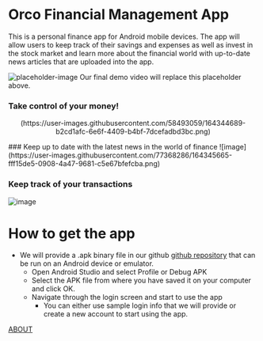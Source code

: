 # Orco Financial Management App
This is a personal finance app for Android mobile devices. The app will allow users to keep track of their savings and expenses as well as invest in the stock market and learn more about the financial world with up-to-date news articles that are uploaded into the app.


![placeholder-image](https://user-images.githubusercontent.com/77368286/164344125-31dcbd0e-cb11-4972-a16d-aea4a554ad76.png)
Our final demo video will replace this placeholder above.


### Take control of your money!
<p align="center">
    (https://user-images.githubusercontent.com/58493059/164344689-b2cd1afc-6e6f-4409-b4bf-7dcefadbd3bc.png)
</p>
### Keep up to date with the latest news in the world of finance
![image](https://user-images.githubusercontent.com/77368286/164345665-fff15de5-0908-4a47-9681-c5e67bfefcba.png)

### Keep track of your transactions
![image](https://user-images.githubusercontent.com/77368286/164347055-09f6b213-58fd-4e48-9275-d37a9e59ba45.png)





# How to get the app

- We will provide a .apk binary file in our github [github repository](https://github.com/SCCapstone/Orco/) that can be run on an Android device or emulator. 
    - Open Android Studio and select Profile or Debug APK
    - Select the APK file from where you have saved it on your computer and click OK.
    - Navigate through the login screen and start to use the app
        - You can either use sample login info that we will provide or create a new account to start using the app.

[ABOUT](https://sccapstone.github.io/Orco/about)
